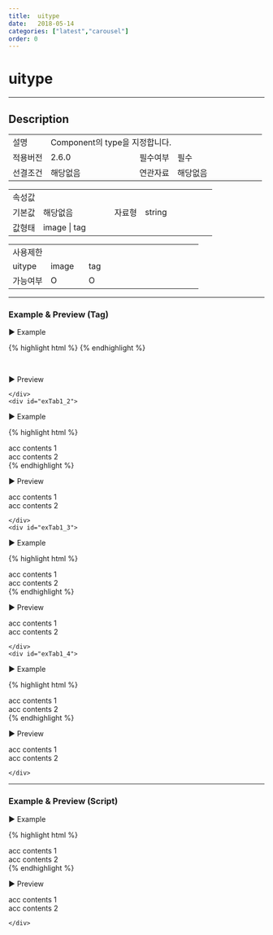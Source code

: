 ```yaml
---
title:  uitype
date:   2018-05-14
categories: ["latest","carousel"]
order: 0
---
```


uitype
===

---

## Description

<table style="width:100%">
    <colgroup>
        <col width="15%"/>
        <col width="35%"/>
        <col width="15%"/>
        <col width="35%"/>
    </colgroup>
    <tr>
        <td class="tdTitle">설명</td>
        <td colspan="3">Component의 type을 지정합니다.</td>
    </tr>
    <tr>
        <td class="tdTitle">적용버전</td>
        <td>2.6.0</td>
        <td class="tdTitle">필수여부</td>
        <td class="tdRed">필수</td>
    </tr>
    <tr>
        <td class="tdTitle">선결조건</td>
        <td>해당없음</td>
        <td class="tdTitle">연관자료</td>
        <td>해당없음</td>
    </tr>
</table>
<table style="width:100%">
    <colgroup>
        <col width="15%"/>
        <col width="35%"/>
        <col width="15%"/>
        <col width="35%"/>
    </colgroup>
    <tr>
        <td class="tdTitle tdBg" colspan="4">속성값</td>
    </tr>
    <tr>
        <td class="tdTitle">기본값</td>
        <td>해당없음</td>
        <td class="tdTitle">자료형</td>
        <td>string</td>
    </tr>
    <tr>
        <td class="tdTitle">값형태</td>
        <td colspan="3">image | tag</td>
    </tr>
</table>
<table style="width:100%">
    <colgroup>
        <col width="20%"/>
        <col width="20%"/>
        <col width="20%"/>
        <col width="20%"/>
        <col width="20%"/>
    </colgroup>
    <tr>
        <td class="tdTitle tdBg" colspan="5">사용제한</td>
    </tr>
    <tr>
        <td>uitype</td>
        <td class="tdCenter">image</td>
        <td class="tdCenter">tag</td>
        <td></td>
        <td></td>
    </tr>
    <tr>
        <td>가능여부</td>
        <td class="tdBlue tdCenter">O</td>
        <td class="tdBlue tdCenter">O</td>
        <td></td>
        <td></td>
    </tr>
</table>

---
### Example & Preview (Tag)

<sbux-tabs id="exTab1" name="exTab1" uitype="normal" title-target-id-array="{exTab1_1,exTab1_2}^{exTab1_3,exTab1_4}" title-text-array="image{고정형,변동형}^tag{고정형,변동형}" is-scrollable="false">
</sbux-tabs>
<div class="tab-content">
    <div id="exTab1_1">

▶ Example

{% highlight html %}
<sbux-carousel id="sbIdx1_1" name="sbIdx1_1" uitype="image">
    <content-item image-src="./1.jpg" selected></content-item>
    <content-item image-src="./2.jpg"></content-item>
    <content-item image-src="./3.jpg"></content-item>
    <content-item image-src="./4.jpg"></content-item>
</sbux-carousel>
{% endhighlight %}

<br>

▶ Preview 

<sbux-carousel id="sbIdx1_1" name="sbIdx1_1" uitype="image">
    <content-item image-src="./1.jpg" selected></content-item>
    <content-item image-src="./2.jpg"></content-item>
    <content-item image-src="./3.jpg"></content-item>
    <content-item image-src="./4.jpg"></content-item>
</sbux-carousel>

    </div>
    <div id="exTab1_2">

▶ Example

{% highlight html %}
<script>
    var accJsonData=[
        { "id": "0", "pid": "-1", "order": "1", "targetid": "acc2_1", "text": "acc2_1" },
        { "id": "1", "pid": "-1", "order": "2", "targetid": "acc2_2", "text": "acc2_2" }
    ];
</script>
<sbux-accordion id="sbIdx1_2" name="sbTagNm1_2" uitype="normal" jsondata-ref="accJsonData"></sbux-accordion>
<div id="acc2_1">
   acc contents 1
</div>
<div id="acc2_2">
   acc contents 2
</div>
{% endhighlight %}


<br>

▶ Preview 

<script>
    var accJsonData1=[
        { "id": "0", "pid": "-1", "order": "1", "targetid": "acc2_1", "text": "acc2_1" },
        { "id": "1", "pid": "-1", "order": "2", "targetid": "acc2_2", "text": "acc2_2" }
    ];
</script>
<sbux-accordion id="sbIdx1_2" name="sbTagNm1_2" uitype="normal" jsondata-ref="accJsonData1"></sbux-accordion>
<div id="acc2_1">
   acc contents 1
</div>
<div id="acc2_2">
   acc contents 2
</div>

    </div>
    <div id="exTab1_3">

▶ Example

{% highlight html %}
<script>
    var accJsonData=[
        { "id": "0", "pid": "-1", "order": "1", "targetid": "acc2_1", "text": "acc2_1" },
        { "id": "1", "pid": "-1", "order": "2", "targetid": "acc2_2", "text": "acc2_2" }
    ];
</script>
<sbux-accordion id="sbIdx1_2" name="sbTagNm1_2" uitype="normal" jsondata-ref="accJsonData"></sbux-accordion>
<div id="acc2_1">
   acc contents 1
</div>
<div id="acc2_2">
   acc contents 2
</div>
{% endhighlight %}


<br>

▶ Preview 

<script>
    var accJsonData1=[
        { "id": "0", "pid": "-1", "order": "1", "targetid": "acc2_1", "text": "acc2_1" },
        { "id": "1", "pid": "-1", "order": "2", "targetid": "acc2_2", "text": "acc2_2" }
    ];
</script>
<sbux-accordion id="sbIdx1_2" name="sbTagNm1_2" uitype="normal" jsondata-ref="accJsonData1"></sbux-accordion>
<div id="acc2_1">
   acc contents 1
</div>
<div id="acc2_2">
   acc contents 2
</div>

    </div>
    <div id="exTab1_4">

▶ Example

{% highlight html %}
<script>
    var accJsonData=[
        { "id": "0", "pid": "-1", "order": "1", "targetid": "acc2_1", "text": "acc2_1" },
        { "id": "1", "pid": "-1", "order": "2", "targetid": "acc2_2", "text": "acc2_2" }
    ];
</script>
<sbux-accordion id="sbIdx1_2" name="sbTagNm1_2" uitype="normal" jsondata-ref="accJsonData"></sbux-accordion>
<div id="acc2_1">
   acc contents 1
</div>
<div id="acc2_2">
   acc contents 2
</div>
{% endhighlight %}


<br>

▶ Preview 

<script>
    var accJsonData1=[
        { "id": "0", "pid": "-1", "order": "1", "targetid": "acc2_1", "text": "acc2_1" },
        { "id": "1", "pid": "-1", "order": "2", "targetid": "acc2_2", "text": "acc2_2" }
    ];
</script>
<sbux-accordion id="sbIdx1_2" name="sbTagNm1_2" uitype="normal" jsondata-ref="accJsonData1"></sbux-accordion>
<div id="acc2_1">
   acc contents 1
</div>
<div id="acc2_2">
   acc contents 2
</div>

    </div>
</div>

---
### Example & Preview (Script)

<sbux-tabs id="exTab2" name="exTab2" uitype="normal" title-target-id-array="exTab2_1^exTab2_2" title-text-array="image(변동형)^tag(변동형)" is-scrollable="false">
</sbux-tabs>
<div class="tab-content">
    <div id="exTab2_1">

▶ Example

{% highlight html %}
<div id="sbArea3_1"></div>
<div id="acc3_1">
   acc contents 1
</div>
<div id="acc3_2">
   acc contents 2
</div>
<script>
    var accJsonData2=[
        { "id": "0", "pid": "-1", "order": "1", "targetid": "acc3_1", "text": "acc3_1" },
        { "id": "1", "pid": "-1", "order": "2", "targetid": "acc3_2", "text": "acc3_2" }
    ];
    $(document).ready(function(){
        $('#sbArea3_1').sbAccordion({
            name : 'sbScriptNm3_1',
            uitype : 'normal',
            jsondataRef : 'accJsonData2'
        });
    }); 
</script>
{% endhighlight %}

<br>

▶ Preview 

<div id="sbArea3_1"></div>
<div id="acc3_1">
   acc contents 1
</div>
<div id="acc3_2">
   acc contents 2
</div>
<script>
    var accJsonData2=[
        { "id": "0", "pid": "-1", "order": "1", "targetid": "acc3_1", "text": "acc3_1" },
        { "id": "1", "pid": "-1", "order": "2", "targetid": "acc3_2", "text": "acc3_2" }
    ];
    $(document).ready(function(){
        $('#sbArea3_1').sbAccordion({
            name : 'sbScriptNm3_1',
            uitype : 'normal',
            jsondataRef : 'accJsonData2'
        });
    }); 
</script>

    </div>
</div>